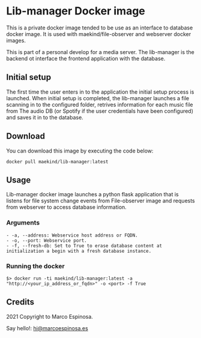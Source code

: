 # Lib-manager Docker image

This is a private docker image tended to be use as an interface to database docker image.
It is used with maekind/file-observer and webserver docker images.

This is part of a personal develop for a media server.
The lib-manager is the backend ot interface the frontend application with the database.

## Initial setup

The first time the user enters in to the application the initial setup process is launched.
When initial setup is completed, the lib-manager launches a file scanning in to the configured folder, retrives information for each music file from The audio DB (or Spotify if the user credentials have been configured) and saves it in to the database.


## Download

You can download this image by executing the code below:

	docker pull maekind/lib-manager:latest
    
## Usage

Lib-manager docker image launches a python flask application that is listens for file system change events from File-observer image and requests from webserver to access database information.

### Arguments

	- -a, --address: Webservice host address or FQDN.
	- -o, --port: Webservice port.
	- -f, --fresh-db: Set to True to erase database content at initialization a begin with a fresh database instance.

### Running the docker

	$> docker run -ti maekind/lib-manager:latest -a "http://<your_ip_address_or_fqdn>" -o <port> -f True

## Credits

2021 Copyright to Marco Espinosa. 

Say hello!: [hi@marcoespinosa.es](mailto:hi@marcoespinosa.es)
